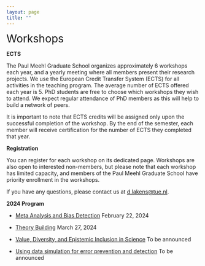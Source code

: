 ```yaml
---
layout: page
title: ""
---
```

<span style="font-size:2em;">Workshops</span>

**ECTS**

The Paul Meehl Graduate School organizes approximately 6 workshops each year, and a yearly meeting where all members present their research projects. We use the European Credit Transfer System (ECTS) for all activities in the teaching program. The average number of ECTS offered each year is 5. PhD students are free to choose which workshops they wish to attend. We expect regular attendance of PhD members as this will help to build a network of peers. 

It is important to note that ECTS credits will be assigned only upon the successful completion of the workshop. By the end of the semester, each member will receive certification for the number of ECTS they completed that year.

**Registration**

You can register for each workshop on its dedicated page.  Workshops are also open to interested non-members, but please note that each workshop has limited capacity, and members of the Paul Meehl Graduate School have priority enrollment in the workshops.

If you have any questions, please contact us at [d.lakens@tue.nl](mailto:d.lakens@tue.nl). 

**2024 Program**

- [Meta Analysis and Bias Detection](metaanalysis.md) February 22, 2024
  
- [Theory Building](theory.md) March 27, 2024

- [Value, Diversity, and Epistemic Inclusion in Science](epistemic.md) To be announced
  
- [Using data simulation for error prevention and detection](simulation.md) To be announced
  

